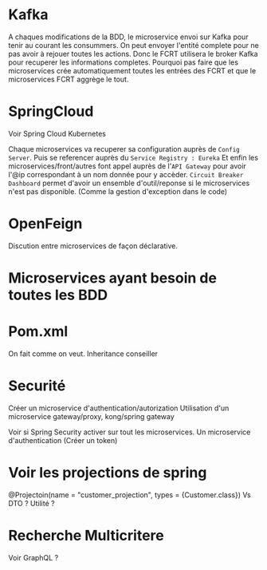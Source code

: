# Kafka

A chaques modifications de la BDD, le microservice envoi sur Kafka pour tenir au courant les consummers.
On peut envoyer l'entité complete pour ne pas avoir à rejouer toutes les actions.
Donc le FCRT utilisera le broker Kafka pour recuperer les informations completes.
Pourquoi pas faire que les microservices crée automatiquement toutes les entrées des FCRT et que le microservices 
FCRT aggrège le tout.

# SpringCloud

Voir Spring Cloud Kubernetes

Chaque microservices va recuperer sa configuration auprès de `Config Server`.
Puis se referencer auprès du `Service Registry : Eureka`
Et enfin les microservices/front/autres font appel auprès de l'`API Gateway` pour avoir
l'@ip correspondant à un nom donnée pour y accèder.
`Circuit Breaker Dashboard` permet d'avoir un ensemble d'outil/reponse si le microservices n'est pas disponible. (Comme la gestion d'exception dans le code)

# OpenFeign

Discution entre microservices de façon déclarative.

# Microservices ayant besoin de toutes les BDD

# Pom.xml
On fait comme on veut.
Inheritance conseiller

# Securité
Créer un microservice d'authentication/autorization
Utilisation d'un microservice gateway/proxy, kong/spring gateway

Voir si Spring Security activer sur tout les microservices.
Un microservice d'authentication (Créer un token)

# Voir les projections de spring
@Projectoin(name = "customer_projection", types = {Customer.class})
Vs DTO ? Utilité ?

# Recherche Multicritere

Voir GraphQL ?
